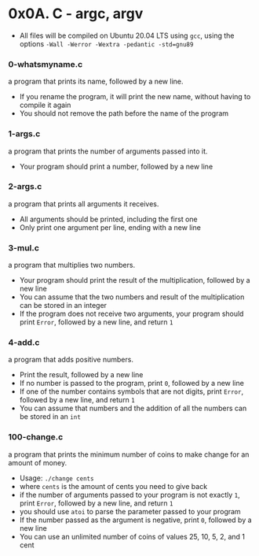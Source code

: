 # 0x0A. C - argc, argv

-   All files will be compiled on Ubuntu 20.04 LTS using  `gcc`, using the options  `-Wall -Werror -Wextra -pedantic -std=gnu89`

### 0-whatsmyname.c
a program that prints its name, followed by a new line.

-   If you rename the program, it will print the new name, without having to compile it again
-   You should not remove the path before the name of the program

### 1-args.c
a program that prints the number of arguments passed into it.

-   Your program should print a number, followed by a new line

### 2-args.c
a program that prints all arguments it receives.

-   All arguments should be printed, including the first one
-   Only print one argument per line, ending with a new line

### 3-mul.c
a program that multiplies two numbers.

-   Your program should print the result of the multiplication, followed by a new line
-   You can assume that the two numbers and result of the multiplication can be stored in an integer
-   If the program does not receive two arguments, your program should print  `Error`, followed by a new line, and return  `1`

### 4-add.c
a program that adds positive numbers.

-   Print the result, followed by a new line
-   If no number is passed to the program, print  `0`, followed by a new line
-   If one of the number contains symbols that are not digits, print  `Error`, followed by a new line, and return  `1`
-   You can assume that numbers and the addition of all the numbers can be stored in an  `int`

### 100-change.c
a program that prints the minimum number of coins to make change for an amount of money.

-   Usage:  `./change cents`
-   where  `cents`  is the amount of cents you need to give back
-   if the number of arguments passed to your program is not exactly  `1`, print  `Error`, followed by a new line, and return  `1`
-   you should use  `atoi`  to parse the parameter passed to your program
-   If the number passed as the argument is negative, print  `0`, followed by a new line
-   You can use an unlimited number of coins of values 25, 10, 5, 2, and 1 cent
